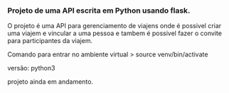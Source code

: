 ### Projeto de uma API escrita em Python usando flask.

O projeto é uma API para gerenciamento de viajens onde é possivel criar uma viajem e vincular a uma pessoa e tambem é possivel fazer o convite para participantes da viajem.

Comando para entrar no ambiente virtual > source venv/bin/activate

versão: python3

projeto ainda em andamento.
